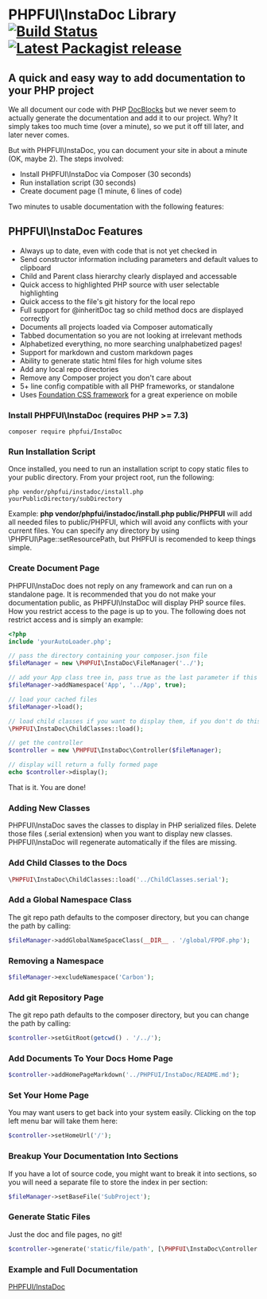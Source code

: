 # PHPFUI\InstaDoc Library [![Build Status](https://travis-ci.com/phpfui/InstaDoc.png?branch=master)](https://travis-ci.com/phpfui/InstaDoc) [![Latest Packagist release](https://img.shields.io/packagist/v/phpfui/InstaDoc.svg)](https://packagist.org/packages/phpfui/InstaDoc)

## A quick and easy way to add documentation to your PHP project

We all document our code with PHP [DocBlocks](https://en.wikipedia.org/wiki/PHPDoc) but we never seem to actually generate the documentation and add it to our project. Why? It simply takes too much time (over a minute), so we put it off till later, and later never comes.

But with PHPFUI\InstaDoc, you can document your site in about a minute (OK, maybe 2). The steps involved:
 * Install PHPFUI\InstaDoc via Composer (30 seconds)
 * Run installation script (30 seconds)
 * Create document page (1 minute, 6 lines of code)

 Two minutes to usable documentation with the following features:

## PHPFUI\InstaDoc Features
 * Always up to date, even with code that is not yet checked in
 * Send constructor information including parameters and default values to clipboard
 * Child and Parent class hierarchy clearly displayed and accessable
 * Quick access to highlighted PHP source with user selectable highlighting
 * Quick access to the file's git history for the local repo
 * Full support for @inheritDoc tag so child method docs are displayed correctly
 * Documents all projects loaded via Composer automatically
 * Tabbed documentation so you are not looking at irrelevant methods
 * Alphabetized everything, no more searching unalphabetized pages!
 * Support for markdown and custom markdown pages
 * Ability to generate static html files for high volume sites
 * Add any local repo directories
 * Remove any Composer project you don't care about
 * 5+ line config compatible with all PHP frameworks, or standalone
 * Uses [Foundation CSS framework](https://get.foundation) for a great experience on mobile

### Install PHPFUI\InstaDoc (requires PHP >= 7.3)
```
composer require phpfui/InstaDoc
```
### Run Installation Script
Once installed, you need to run an installation script to copy static files to your public directory.  From your project root, run the following:
```
php vendor/phpfui/instadoc/install.php yourPublicDirectory/subDirectory
```
Example: **php vendor/phpfui/instadoc/install.php public/PHPFUI** will add all needed files to public/PHPFUI, which will avoid any conflicts with your current files.  You can specify any directory by using \PHPFUI\Page::setResourcePath, but PHPFUI is recomended to keep things simple.

### Create Document Page
PHPFUI\InstaDoc does not reply on any framework and can run on a standalone page. It is recommended that you do not make your documentation public, as PHPFUI\InstaDoc will display PHP source files. How you restrict access to the page is up to you.  The following does not restrict access and is simply an example:

```php
<?php
include 'yourAutoLoader.php';

// pass the directory containing your composer.json file
$fileManager = new \PHPFUI\InstaDoc\FileManager('../');

// add your App class tree in, pass true as the last parameter if this namespace is in your local git repo.
$fileManager->addNamespace('App', '../App', true);

// load your cached files
$fileManager->load();

// load child classes if you want to display them, if you don't do this step, docs will not show classes that extend the displayed class
\PHPFUI\InstaDoc\ChildClasses::load();

// get the controller
$controller = new \PHPFUI\InstaDoc\Controller($fileManager);

// display will return a fully formed page
echo $controller->display();
```
That is it. You are done!

### Adding New Classes
PHPFUI\InstaDoc saves the classes to display in PHP serialized files.  Delete those files (.serial extension) when you want to display new classes. PHPFUI\InstaDoc will regenerate automatically if the files are missing.

### Add Child Classes to the Docs
```php
\PHPFUI\InstaDoc\ChildClasses::load('../ChildClasses.serial');
```

### Add a Global Namespace Class
The git repo path defaults to the composer directory, but you can change the path by calling:
```php
$fileManager->addGlobalNameSpaceClass(__DIR__ . '/global/FPDF.php');
```

### Removing a Namespace
```php
$fileManager->excludeNamespace('Carbon');
```

### Add git Repository Page
The git repo path defaults to the composer directory, but you can change the path by calling:
```php
$controller->setGitRoot(getcwd() . '/../');
```

### Add Documents To Your Docs Home Page
```php
$controller->addHomePageMarkdown('../PHPFUI/InstaDoc/README.md');
```

### Set Your Home Page
You may want users to get back into your system easily. Clicking on the top left menu bar will take them here:
```php
$controller->setHomeUrl('/');
```

### Breakup Your Documentation Into Sections
If you have a lot of source code, you might want to break it into sections, so you will need a separate file to store the index in per section:
```php
$fileManager->setBaseFile('SubProject');
```

### Generate Static Files
Just the doc and file pages, no git!
```php
$controller->generate('static/file/path', [\PHPFUI\InstaDoc\Controller::DOC_PAGE, \PHPFUI\InstaDoc\Controller::FILE_PAGE, ]));
```

### Example and Full Documentation

[PHPFUI/InstaDoc](http://www.phpfui.com)
